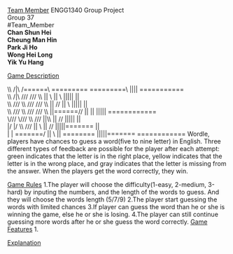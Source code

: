 [Team Member](#Team_Member)
ENGG1340 Group Project <br />
Group 37 <br />
#Team_Member <br />
**Chan Shun Hei** <br />
**Cheung Man Hin** <br />
**Park Ji Ho** <br />
**Wong Hei Long** <br />
**Yik Yu Hang** <br />

[Game Description](#Game_Description)

\\\                     /|\     /======\         =========     =========\\       ||||          ===========     
 \\\       /|\       ///      ///      \\\\      ||       \\   ||        \\     |||||          ||     
  \\\    /// \\\    ///     ///          \\\     ||       //   ||         \\    |||||          ||               
   \\\  ///   \\\  ///      ///          \\\     ||======//    ||          ||   |||||          ============       
    \\\///     \\\///       \\\          ///     ||\\\\        ||          //   |||||          ||          
      \|/       \|/           \\\       ///      ||    \\      ||         //    |||||=======   ||              
       |         |              \=======/        ||      \\    || ========      |||||=======   ============
Wordle, players have chances to guess a word(five to nine letter) in English. Three different types of feedback are possible for the player after each attempt: green indicates that the letter is in the right place, yellow indicates that the letter is in the wrong place, and gray indicates that the letter is missing from the answer. When the players get the word correctly, they win.

[Game Rules](#Game_Rules)
1.The player will choose the difficulty(1-easy, 2-medium, 3-hard) by inputing the numbers, and the length of the words to guess. And they will choose the words length (5/7/9)
2.The player start guessing the words with limited chances
3.If player can guess the word than he or she is winning the game, else he or she is losing.
4.The player can still continue guessing more words after he or she guess the word correctly.
[Game Features](#Game_Feature)
1.


[Explanation](#Explanation)
